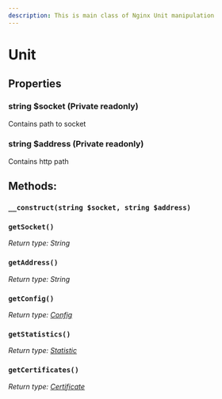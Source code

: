 ```yaml
---
description: This is main class of Nginx Unit manipulation
---
```


# Unit

## Properties

### string $socket (Private readonly)

Contains path to socket

### string $address (Private readonly)

Contains http path

## Methods:

### `__construct(string $socket, string $address)`

### `getSocket()`

_Return type: String_

### `getAddress()`

_Return type: String_

### `getConfig()`

_Return type:_ [_Config_](config/)

### `getStatistics()`

_Return type:_ [_Statistic_](statistic.md)

### `getCertificates()`

_Return type:_ [_Certificate_](certificate-in-development.md)
